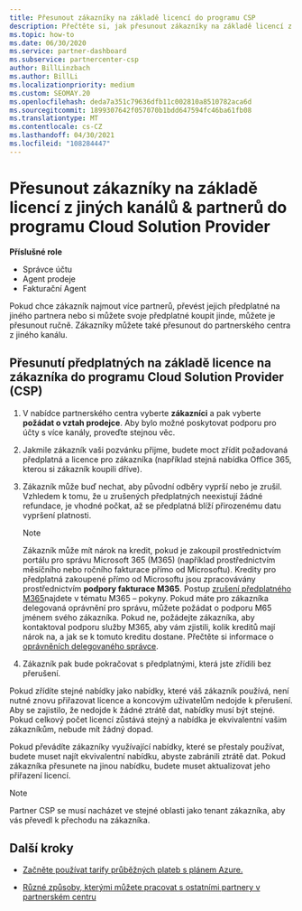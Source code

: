 ```yaml
---
title: Přesunout zákazníky na základě licencí do programu CSP
description: Přečtěte si, jak přesunout zákazníky na základě licencí z jiných kanálů nebo jiného partnera do programu Cloud Solution Provider (CSP) v partnerském centru.
ms.topic: how-to
ms.date: 06/30/2020
ms.service: partner-dashboard
ms.subservice: partnercenter-csp
author: BillLinzbach
ms.author: BillLi
ms.localizationpriority: medium
ms.custom: SEOMAY.20
ms.openlocfilehash: deda7a351c79636dfb11c002810a8510782aca6d
ms.sourcegitcommit: 1899307642f057070b1bdd647594fc46ba61fb08
ms.translationtype: MT
ms.contentlocale: cs-CZ
ms.lasthandoff: 04/30/2021
ms.locfileid: "108284447"
---
```

# <a name="move-license-based-customers-from-other-channels--partners-to-the-cloud-solution-provider-program"></a>Přesunout zákazníky na základě licencí z jiných kanálů & partnerů do programu Cloud Solution Provider

**Příslušné role**

- Správce účtu
- Agent prodeje
- Fakturační Agent

Pokud chce zákazník najmout více partnerů, převést jejich předplatné na jiného partnera nebo si můžete svoje předplatné koupit jinde, můžete je přesunout ručně. Zákazníky můžete také přesunout do partnerského centra z jiného kanálu.

## <a name="move-your-customers-license-based-subscriptions-to-the-cloud-solution-provider-program-csp"></a>Přesunutí předplatných na základě licence na zákazníka do programu Cloud Solution Provider (CSP)

1. V nabídce partnerského centra vyberte **zákazníci** a pak vyberte **požádat o vztah prodejce**. Aby bylo možné poskytovat podporu pro účty s více kanály, proveďte stejnou věc.

2. Jakmile zákazník vaši pozvánku přijme, budete moct zřídit požadovaná předplatná a licence pro zákazníka (například stejná nabídka Office 365, kterou si zákazník koupili dříve).

3. Zákazník může buď nechat, aby původní odběry vyprší nebo je zrušil. Vzhledem k tomu, že u zrušených předplatných neexistují žádné refundace, je vhodné počkat, až se předplatná blíží přirozenému datu vypršení platnosti.


   >[!NOTE]
   >Zákazník může mít nárok na kredit, pokud je zakoupil prostřednictvím portálu pro správu Microsoft 365 (M365) (například prostřednictvím měsíčního nebo ročního fakturace přímo od Microsoftu). Kredity pro předplatná zakoupené přímo od Microsoftu jsou zpracovávány prostřednictvím **podpory fakturace M365**. Postup [zrušení předplatného M365](/microsoft-365/commerce/subscriptions/cancel-your-subscription)najdete v tématu M365 – pokyny. Pokud máte pro zákazníka delegovaná oprávnění pro správu, můžete požádat o podporu M65 jménem svého zákazníka. Pokud ne, požádejte zákazníka, aby kontaktoval podporu služby M365, aby vám zjistili, kolik kreditů mají nárok na, a jak se k tomuto kreditu dostane. Přečtěte si informace o [oprávněních delegovaného správce](customers-revoke-admin-privileges.md).


4. Zákazník pak bude pokračovat s předplatnými, která jste zřídili bez přerušení.

Pokud zřídíte stejné nabídky jako nabídky, které váš zákazník používá, není nutné znovu přiřazovat licence a koncovým uživatelům nedojde k přerušení. Aby se zajistilo, že nedojde k žádné ztrátě dat, nabídky musí být stejné. Pokud celkový počet licencí zůstává stejný a nabídka je ekvivalentní vašim zákazníkům, nebude mít žádný dopad.

Pokud převádíte zákazníky využívající nabídky, které se přestaly používat, budete muset najít ekvivalentní nabídku, abyste zabránili ztrátě dat. Pokud zákazníka přesunete na jinou nabídku, budete muset aktualizovat jeho přiřazení licencí.

>[!NOTE]
> Partner CSP se musí nacházet ve stejné oblasti jako tenant zákazníka, aby vás převedl k přechodu na zákazníka.

## <a name="next-steps"></a>Další kroky

- [Začněte používat tarify průběžných plateb s plánem Azure.](azure-plan-get-started.md)
 

- [Různé způsoby, kterými můžete pracovat s ostatními partnery v partnerském centru](work-with-other-partners.md)